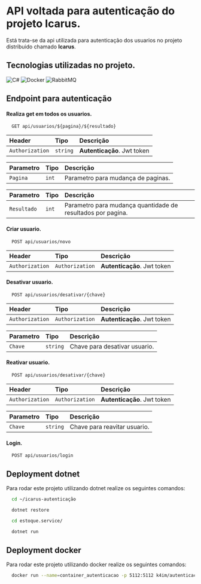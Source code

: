 # API voltada para autenticação do projeto Icarus.
Está trata-se da api utilizada para autenticação dos usuarios no projeto distribuido chamado **Icarus**.



## Tecnologias utilizadas no projeto.
![C#](https://img.shields.io/badge/c%23-%23239120.svg?style=for-the-badge&logo=c-sharp&logoColor=white) ![Docker](https://img.shields.io/badge/docker-%230db7ed.svg?style=for-the-badge&logo=docker&logoColor=white) ![RabbitMQ](https://img.shields.io/badge/Rabbitmq-FF6600?style=for-the-badge&logo=rabbitmq&logoColor=white)



## Endpoint para autenticação

#### Realiza get em todos os usuarios.

```http
  GET api/usuarios/${pagina}/${resultado}
```

| Header | Tipo     | Descrição                |
| :-------- | :------- | :------------------------- |
| `Authorization` | `string` | **Autenticação**. Jwt token |

| Parametro | Tipo     | Descrição                |
| :-------- | :------- | :------------------------- |
| `Pagina` | `int` | Parametro para mudança de paginas. |

| Parametro | Tipo     | Descrição                |
| :-------- | :------- | :------------------------- |
| `Resultado` | `int` | Parametro para mudança quantidade de resultados por pagina. |


#### Criar usuario.

```http
  POST api/usuarios/novo
```

| Header | Tipo     | Descrição                         |
| :-------- | :------- | :-------------------------------- |
| `Authorization`      | `Authorization` |**Autenticação**. Jwt token |




#### Desativar usuario.

```http
  POST api/usuarios/desativar/{chave}
```

| Header | Tipo     | Descrição                         |
| :-------- | :------- | :-------------------------------- |
| `Authorization`      | `Authorization` |**Autenticação**. Jwt token |

| Parametro | Tipo     | Descrição                |
| :-------- | :------- | :------------------------- |
| `Chave` | `string` | Chave para desativar usuario. |


#### Reativar usuario.

```http
  POST api/usuarios/desativar/{chave}
```

| Header | Tipo     | Descrição                         |
| :-------- | :------- | :-------------------------------- |
| `Authorization`      | `Authorization` |**Autenticação**. Jwt token |

| Parametro | Tipo     | Descrição                |
| :-------- | :------- | :------------------------- |
| `Chave` | `string` | Chave para reavitar usuario. |

#### Login.

```http
  POST api/usuarios/login
```

## Deployment dotnet

Para rodar este projeto utilizando dotnet realize os seguintes comandos:

```bash
  cd ~/icarus-autenticação
```

```bash
  dotnet restore
```

```bash
  cd estoque.service/
```

```bash
  dotnet run
```


## Deployment docker

Para rodar este projeto utilizando docker realize os seguintes comandos:

```bash
  docker run --name=container_autenticacao -p 5112:5112 k4im/autenticacao:v0.1
```
